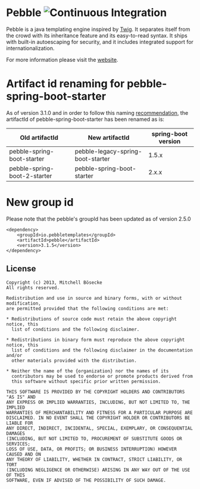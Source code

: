 # Pebble ![Continuous Integration](https://api.travis-ci.com/PebbleTemplates/pebble.svg?branch=master)

Pebble is a java templating engine inspired by [Twig](http://twig.sensiolabs.org/). It separates itself from the crowd with its inheritance feature and its easy-to-read syntax. It ships with built-in autoescaping for security, and it includes integrated support for internationalization.

For more information please visit the [website](https://pebbletemplates.io).

# Artifact id renaming for pebble-spring-boot-starter 
As of version 3.1.0 and in order to follow this naming [recommendation](https://github.com/spring-projects/spring-boot/wiki/Building-On-Spring-Boot#naming), the artifactId of pebble-spring-boot-starter has been renamed as is:

| Old artifactId | New artifactId | spring-boot version |
| --- | --- | --- |
| pebble-spring-boot-starter | pebble-legacy-spring-boot-starter | 1.5.x |
| pebble-spring-boot-2-starter | pebble-spring-boot-starter | 2.x.x |

# New group id
Please note that the pebble's groupId has been updated as of version 2.5.0
```
<dependency>
	<groupId>io.pebbletemplates</groupId>
	<artifactId>pebble</artifactId>
	<version>3.1.5</version>
</dependency>
```

## License

    Copyright (c) 2013, Mitchell Bösecke
    All rights reserved.
    
    Redistribution and use in source and binary forms, with or without modification,
    are permitted provided that the following conditions are met:
    
    * Redistributions of source code must retain the above copyright notice, this
      list of conditions and the following disclaimer.
    
    * Redistributions in binary form must reproduce the above copyright notice, this
      list of conditions and the following disclaimer in the documentation and/or
      other materials provided with the distribution.
    
    * Neither the name of the {organization} nor the names of its
      contributors may be used to endorse or promote products derived from
      this software without specific prior written permission.
    
    THIS SOFTWARE IS PROVIDED BY THE COPYRIGHT HOLDERS AND CONTRIBUTORS "AS IS" AND
    ANY EXPRESS OR IMPLIED WARRANTIES, INCLUDING, BUT NOT LIMITED TO, THE IMPLIED
    WARRANTIES OF MERCHANTABILITY AND FITNESS FOR A PARTICULAR PURPOSE ARE
    DISCLAIMED. IN NO EVENT SHALL THE COPYRIGHT HOLDER OR CONTRIBUTORS BE LIABLE FOR
    ANY DIRECT, INDIRECT, INCIDENTAL, SPECIAL, EXEMPLARY, OR CONSEQUENTIAL DAMAGES
    (INCLUDING, BUT NOT LIMITED TO, PROCUREMENT OF SUBSTITUTE GOODS OR SERVICES;
    LOSS OF USE, DATA, OR PROFITS; OR BUSINESS INTERRUPTION) HOWEVER CAUSED AND ON
    ANY THEORY OF LIABILITY, WHETHER IN CONTRACT, STRICT LIABILITY, OR TORT
    (INCLUDING NEGLIGENCE OR OTHERWISE) ARISING IN ANY WAY OUT OF THE USE OF THIS
    SOFTWARE, EVEN IF ADVISED OF THE POSSIBILITY OF SUCH DAMAGE.
